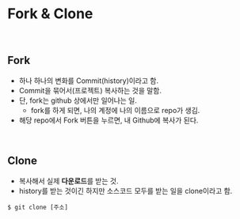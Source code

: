 # Fork & Clone

<br/>

## Fork

- 하나 하나의 변화를 Commit(history)이라고 함.
- Commit을 묶어서(프로젝트) 복사하는 것을 말함.
- 단, fork는 github 상에서만 일어나는 일.
  - fork를 하게 되면, 나의 계정에 나의 이름으로 repo가 생김.
- 해당 repo에서 Fork 버튼을 누르면, 내 Github에 복사가 된다.

<br/>

## Clone

- 복사해서 실제 **다운로드**를 받는 것.
- history를 받는 것이긴 하지만 소스코드 모두를 받는 일을 clone이라고 함.

````shell
$ git clone [주소]
````
